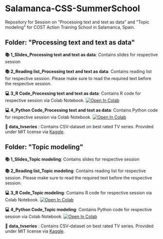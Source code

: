 # Salamanca-CSS-SummerSchool
Repository for Session on "Processing text and text as data" and "Topic modeling" for COST Action Training School in Salamanca, Spain.

## Folder: "Processing text and text as data"
**📚 1_Slides_Processing text and text as data**: Contains slides for respective session

**📚 2_Reading list_Processing text and text as data**: Contains reading list for respective session. Please make sure to read the required text before the respective session.

**💻 3_R Code_Processing text and text as data**: Contains R code for respective session via Colab Notebook. [![Open In Colab](https://colab.research.google.com/assets/colab-badge.svg)](https://colab.research.google.com/github/valeriehase/Salamanca-CSS-SummerSchool/blob/main/Processing%20text%20and%20text%20as%20data/3_R_Code_Processing_text_and_text_as_data.ipynb)

**💻 4_Python Code_Processing text and text as data**: Contains Python code for respective session via Colab Notebook. [![Open In Colab](https://colab.research.google.com/assets/colab-badge.svg)](https://colab.research.google.com/github/valeriehase/Salamanca-CSS-SummerSchool/blob/main/Processing%20text%20and%20text%20as%20data/4_Python_Code_Processing_text_and_text_as_data.ipynb)

**📝 data_tvseries** : Contains CSV-dataset on best rated TV series. Provided under MIT license via [Kaggle](https://www.kaggle.com/datasets/khushikhushikhushi/imdb-top-rated-tv-series-dataset).

## Folder: "Topic modeling"
**📚 1_Slides_Topic modeling**: Contains slides for respective session

**📚 2_Reading list_Topic modeling**: Contains reading list for respective session. Please make sure to read the required text before the respective session.

**💻 3_R Code_Topic modeling**: Contains R code for respective session via Colab Notebook. [![Open In Colab](https://colab.research.google.com/assets/colab-badge.svg)](https://colab.research.google.com/github/valeriehase/Salamanca-CSS-SummerSchool/blob/main/Topic%20modeling/R_Code_Topic_Modeling.ipynb)

**💻 4_Python Code_Topic modeling**: Contains Python code for respective session via Colab Notebook. [![Open In Colab](https://colab.research.google.com/assets/colab-badge.svg)](https://colab.research.google.com/github/valeriehase/Salamanca-CSS-SummerSchool/blob/main/Topic%20modeling/R_Code_Topic_Modeling.ipynb)

**📝 data_tvseries** : Contains CSV-dataset on best rated TV series. Provided under MIT license via [Kaggle](https://www.kaggle.com/datasets/khushikhushikhushi/imdb-top-rated-tv-series-dataset).
